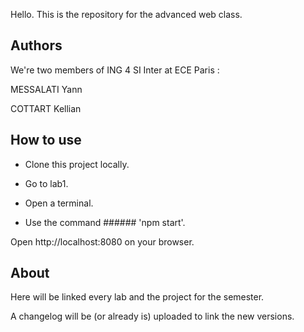 Hello. This is the repository for the advanced web class.

## Authors

We're two members of ING 4 SI Inter at ECE Paris : 

MESSALATI Yann

COTTART Kellian

## How to use

* Clone this project locally.

* Go to lab1. 

* Open a terminal.

* Use the command ###### 'npm start'.

Open http://localhost:8080 on your browser.

## About 

Here will be linked every lab and the project for the semester.

A changelog will be (or already is) uploaded to link the new versions.
